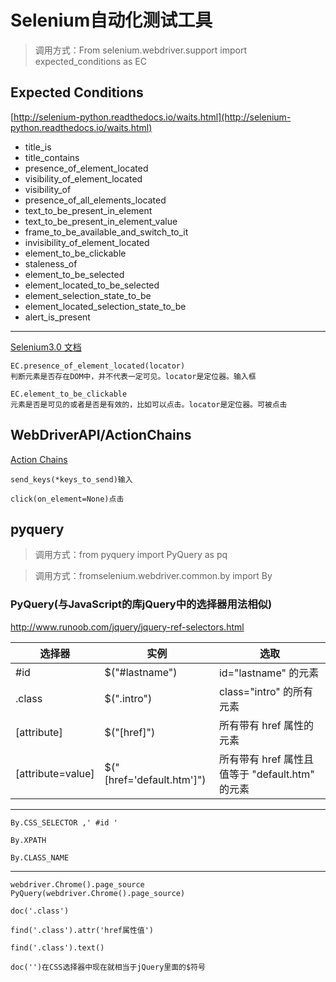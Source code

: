 
# Selenium自动化测试工具

>调用方式：From selenium.webdriver.support import expected_conditions as EC



## Expected Conditions
[http://selenium-python.readthedocs.io/waits.html](http://selenium-python.readthedocs.io/waits.html)


+	title_is
+	title_contains
+	presence_of_element_located
+	visibility_of_element_located
+	visibility_of
+	presence_of_all_elements_located
+	text_to_be_present_in_element
+	text_to_be_present_in_element_value
+	frame_to_be_available_and_switch_to_it
+	invisibility_of_element_located			
+	element_to_be_clickable
+	staleness_of
+	element_to_be_selected
+	element_located_to_be_selected
+	element_selection_state_to_be
+	element_located_selection_state_to_be
+	alert_is_present

***
[Selenium3.0 文档](https://blog.csdn.net/you77/article/details/56287522)

	EC.presence_of_element_located(locator)
	判断元素是否存在DOM中，并不代表一定可见。locator是定位器。输入框

	EC.element_to_be_clickable
	元素是否是可见的或者是否是有效的，比如可以点击。locator是定位器。可被点击

## WebDriverAPI/ActionChains
[Action Chains](http://selenium-python.readthedocs.io/api.html#module-selenium.webdriver.common.action_chains)

	send_keys(*keys_to_send)输入

	click(on_element=None)点击

## pyquery

>调用方式：from pyquery import PyQuery as pq

>调用方式：fromselenium.webdriver.common.by import By

### PyQuery(与JavaScript的库jQuery中的选择器用法相似)

<http://www.runoob.com/jquery/jquery-ref-selectors.html>


|选择器|实例|选取|
|---|---|---|
|#id|$("#lastname")|id="lastname" 的元素|
|.class|$(".intro")|class="intro" 的所有元素|
|[attribute]|$("[href]")|所有带有 href 属性的元素|
|[attribute=value]|$("[href='default.htm']")|所有带有 href 属性且值等于 "default.htm" 的元素|


***
	By.CSS_SELECTOR ,' #id '

	By.XPATH

	By.CLASS_NAME
***
	webdriver.Chrome().page_source
	PyQuery(webdriver.Chrome().page_source)

	doc('.class')

	find('.class').attr('href属性值')

	find('.class').text()

	doc('')在CSS选择器中现在就相当于jQuery里面的$符号

	



